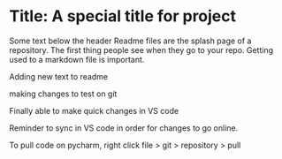 # Title: A special title for project
Some text below the header
Readme files are the splash page of a repository. The first thing people see when they go to your repo.
Getting used to a markdown file is important. 

Adding new text to readme

making changes to test on git

Finally able to make quick changes in VS code

Reminder to sync in VS code in order for changes to go online.

To pull code on pycharm, right click file > git > repository > pull